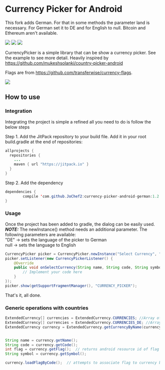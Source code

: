 

# Currency Picker for Android

This fork adds German. For that in some methods the parameter land is necessary. For German set it to DE and for English to null. Bitcoin and Ethereum aren't available.

 [![](https://jitpack.io/v/midorikocak/currency-picker-android.svg)](https://jitpack.io/#midorikocak/currency-picker-android)  [![](https://travis-ci.org/midorikocak/currency-picker-android.svg?branch=master)](https://travis-ci.org/midorikocak/currency-picker-android) [![](https://img.shields.io/badge/paypal-donate-yellow.svg)](https://www.paypal.me/midorikocak)

CurrencyPicker is a simple library that can be show a currency picker. See the example to see more detail. Heavily inspired by https://github.com/mukeshsolanki/country-picker-android

Flags are from https://github.com/transferwise/currency-flags.

![](https://raw.githubusercontent.com/midorikocak/currency-picker-android/master/screenshot.png)

## How to use

### Integration

Integrating the project is simple a refined all you need to do is follow the below steps

Step 1\. Add the JitPack repository to your build file. Add it in your root build.gradle at the end of repositories:

```java
allprojects {
  repositories {
    ...
    maven { url "https://jitpack.io" }
  }
}
```

Step 2\. Add the dependency

```java
dependencies {
        compile 'com.github.JoChef2:currency-picker-android-german:1.2.18'
}
```

### Usage

Once the project has been added to gradle, the dialog can be easily used.
***NOTE:*** The newInstance() method needs an additional parameter. The following parameters are available: <br>
"DE" -> sets the language of the picker to German <br>
null -> sets the language to English

```java
CurrencyPicker picker = CurrencyPicker.newInstance("Select Currency", "DE");  // dialog title
picker.setListener(new CurrencyPickerListener() {
    @Override
    public void onSelectCurrency(String name, String code, String symbol, int flagDrawableResID) {
        // Implement your code here
    }
});
picker.show(getSupportFragmentManager(), "CURRENCY_PICKER");
```

That's it, all done.

### Generic operations with countries

```java
ExtendedCurrency[] currencies = ExtendedCurrency.CURRENCIES; //Array of all currencies in Englisch
ExtendedCurrency[] currencies = ExtendedCurrency.CURRENCIES_DE; //Array of all currencies in German
ExtendedCurrency currency = ExtendedCurrency.getCurrencyByName(currencyName, language); //Get currency by its name and language(DE for German and null for Englisch)


String name = currency.getName();
String code = currency.getCode();
int flag = currency.getFlag();  // returns android resource id of flag or -1, if none is associated
String symbol = currency.getSymbol();

currency.loadFlagByCode();  // attempts to associate flag to currency based on its ISO code. Used if you create your own instance of Currency.class
```


